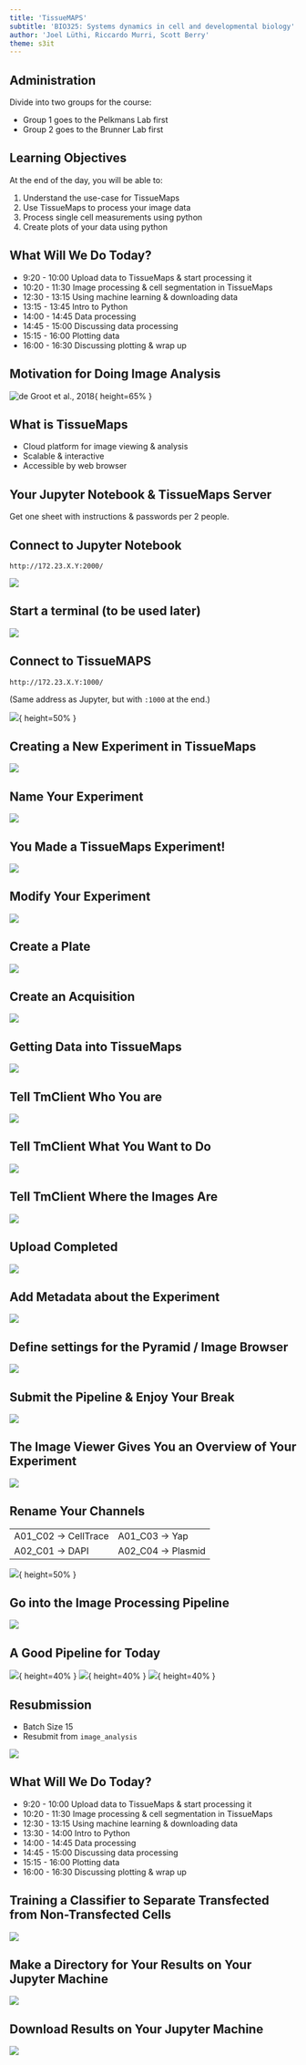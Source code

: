 ```yaml
---
title: 'TissueMAPS'
subtitle: 'BIO325: Systems dynamics in cell and developmental biology'
author: 'Joel Lüthi, Riccardo Murri, Scott Berry'
theme: s3it
---
```


## Administration

Divide into two groups for the course:

* Group 1 goes to the Pelkmans Lab first
* Group 2 goes to the Brunner Lab first


## Learning Objectives

At the end of the day, you will be able to:

1. Understand the use-case for TissueMaps
2. Use TissueMaps to process your image data
3. Process single cell measurements using python
4. Create plots of your data using python


## What Will We Do Today?

*  9:20 - 10:00 Upload data to TissueMaps
                  & start processing it
* 10:20 - 11:30 Image processing &
                cell segmentation in TissueMaps
* 12:30 - 13:15 Using machine learning & downloading data
* 13:15 - 13:45 Intro to Python
* 14:00 - 14:45 Data processing
* 14:45 - 15:00 Discussing data processing
* 15:15 - 16:00 Plotting data
* 16:00 - 16:30 Discussing plotting & wrap up


## Motivation for Doing Image Analysis

![de Groot et al., 2018](images/CRISPR_Paper.png){ height=65% }


## What is TissueMaps

* Cloud platform for image viewing & analysis
* Scalable & interactive
* Accessible by web browser


## Your Jupyter Notebook & TissueMaps Server

Get one sheet with instructions & passwords per 2 people.


## Connect to Jupyter Notebook

    http://172.23.X.Y:2000/

![](images/jupyter.png)


## Start a terminal (to be used later)

![](images/jupyter-start-terminal.png)


## Connect to TissueMAPS

    http://172.23.X.Y:1000/

(Same address as Jupyter, but with `:1000` at the end.)

![](images/tm-login-screen.png){ height=50% }


## Creating a New Experiment in TissueMaps

![](images/TissueMaps_NewExperiment.png)


## Name Your Experiment

![](images/Experiment_naming.png)


## You Made a TissueMaps Experiment!

![](images/TM_Overview.png)


## Modify Your Experiment

![](images/Modify_experiment.png)


## Create a Plate

![](images/CreateAPlate.png)


## Create an Acquisition

![](images/CreateAnAcquisition.png)


## Getting Data into TissueMaps

![](images/Tm_client.png)


## Tell TmClient Who You are

![](images/TmClient_MicroscopeFile.png)


## Tell TmClient What You Want to Do

![](images/TmClient_Upload.png)


## Tell TmClient Where the Images Are

![](images/TmClient_UploadPath.png)


## Upload Completed

![](images/Upload_Completed.png)


## Add Metadata about the Experiment

![](images/Metadata.png)


## Define settings for the Pyramid / Image Browser

![](images/Pyramid_Settings.png)


## Submit the Pipeline & Enjoy Your Break

![](images/SubmitWorkflow.png)


## The Image Viewer Gives You an Overview of Your Experiment

![](images/TM_Viewer.png)


## Rename Your Channels

|                         |                       |
| --                      | --                    |
| A01_C02 $\to$ CellTrace | A01_C03 $\to$ Yap     |
| A02_C01 $\to$ DAPI      | A02_C04 $\to$ Plasmid |

![](images/RenamingChannels.png){ height=50% }


## Go into the Image Processing Pipeline

![](images/EnterJterator.png)


## A Good Pipeline for Today

![](images/GoodPipeline1.png){ height=40% }
![](images/GoodPipeline2.png){ height=40% }
![](images/GoodPipeline3.png){ height=40% }


## Resubmission

* Batch Size 15
* Resubmit from ``image_analysis``

![](images/Resubmission.png)


## What Will We Do Today?

*  9:20 - 10:00 Upload data to TissueMaps
                  & start processing it
* 10:20 - 11:30 Image processing &
                cell segmentation in TissueMaps
* 12:30 - 13:15 Using machine learning & downloading data
* 13:30 - 14:00 Intro to Python
* 14:00 - 14:45 Data processing
* 14:45 - 15:00 Discussing data processing
* 15:15 - 16:00 Plotting data
* 16:00 - 16:30 Discussing plotting & wrap up


## Training a Classifier to Separate Transfected from Non-Transfected Cells

![](images/SVM_training.png)


## Make a Directory for Your Results on Your Jupyter Machine

![](images/mkDir.png)


## Download Results on Your Jupyter Machine

![](images/Download_Results.png)
